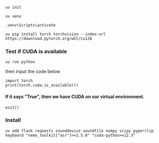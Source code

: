 ```
uv init
```

```
uv venv
```

```
.venv\Scripts\activate
```

```
uv pip install torch torchvision --index-url https://download.pytorch.org/whl/cu126
```


### Test if CUDA is available
```
uv run python
```
then input the code below
```
import torch
print(torch.cuda.is_available())
```

#### If it says "True", then we have CUDA on our virtual environment.

```
exit()
```

### Install
```
uv add flask requests sounddevice soundfile numpy scipy pyperclip keyboard "nemo_toolkit["asr"]<=2.5.0" "cuda-python>=12.3"
```